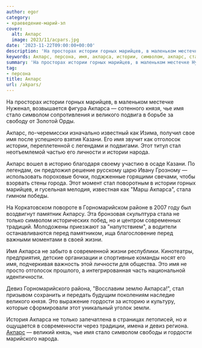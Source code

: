 ```yaml
---
author: egor
category:
- краеведение-марий-эл
cover:
  alt: Акпарс
  image: 2023/11/acpars.jpg
date: '2023-11-22T09:00:00+00:00'
description: 'На просторах истории горных марийцев, в маленьком местечке Нуженал, возвышается фигура Акпарса — сотенного князя, чье имя стало символом сопротивления и...'
keywords: Акпарс, персона, имя, акпарса, истории, символом, акпарс, стал, горных, марийцев, князя, чье, стало, великого, казани, отголосок, личности
summary: 'На просторах истории горных марийцев, в маленьком местечке Нуженал, возвышается фигура Акпарса — сотенного князя, чье имя стало символом сопротивления и...'
tag:
- персона
title: Акпарс
url: /akpars/
---
```


На просторах истории горных марийцев, в маленьком местечке Нуженал, возвышается фигура Акпарса — сотенного князя, чье имя стало символом сопротивления и великого подвига в борьбе за свободу от Золотой Орды.

Акпарс, по-черемисски изначально известный как Изима, получил свое имя после успешного взятия Казани. Его имя звучит как отголосок истории, переплетенной с легендами и подвигами. Этот титул стал неотъемлемой частью его личности и истории народа.

Акпарс вошел в историю благодаря своему участию в осаде Казани. По легендам, он предложил решение русскому царю Ивану Грозному — использовать пороховые бочки, поджженные горящими свечами, чтобы взорвать стены города. Этот момент стал поворотным в истории горных марийцев, и гусельная мелодия, известная как "Марш Акпарса", стала гимном победы.

На Коркатовском повороте в Горномарийском районе в 2007 году был воздвигнут памятник Акпарсу. Эта бронзовая скульптура стала не только символом исторических побед, но и центром современных традиций. Молодожены приезжают за "напутствием", а водители останавливаются перед памятником, ища благословение перед важными моментами в своей жизни.

Имя Акпарса не забыто в современной жизни республики. Кинотеатры, предприятия, детские организации и спортивные команды носят его имя, подчеркивая важность этой личности для общества. Это имя не просто отголосок прошлого, а интегрированная часть национальной идентичности.

Девиз Горномарийского района, "Восславим землю Акпарса!", стал призывом сохранить и передать будущим поколениям наследие великого князя. Это выражение гордости за историю и культуру, которые сформировали этот уникальный уголок земли.

История Акпарса не только запечатлена в страницах летописей, но и ощущается в современности через традиции, имена и девиз региона. [Акпарс](/stolovaya-akpars/) — великий князь, чье имя стало символом свободы и гордости марийского народа.